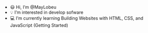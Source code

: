 - 😃 Hi, I’m @MayLobeu
- 💡 I’m interested in develop sofware
- 💻 I’m currently learning Building Websites with HTML, CSS, and JavaScript (Getting Started) 



<!---
MayLobeu/MayLobeu is a ✨ special ✨ repository because its `README.md` (this file) appears on your GitHub profile.
You can click the Preview link to take a look at your changes.
--->
